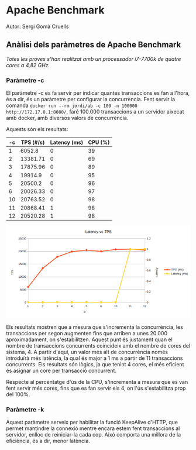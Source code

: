 # Apache Benchmark

Autor: Sergi Gomà Cruells



## Anàlisi dels paràmetres de Apache Benchmark

*Totes les proves s'han realitzat amb un processador i7-7700k de quatre cores a 4,82 GHz.*



### Paràmetre -c

El paràmetre -c es fa servir per indicar quantes transaccions es fan a l'hora, és a dir, és un paràmetre per configurar la concurrència. Fent servir la comanda `docker run --rm jordi/ab -c 100 -n 100000 http://172.17.0.1:8080/`, faré 100.000 transaccions a un servidor aixecat amb docker, amb diversos valors de concurrència.

Aquests són els resultats:

| -c   | TPS (#/s) | Latency (ms) | CPU (%) |
| ---- | --------- | ------------ | ------- |
| 1    | 6052.8    | 0            | 39      |
| 2    | 13381.71  | 0            | 69      |
| 3    | 17875.96  | 0            | 89      |
| 4    | 19914.9   | 0            | 95      |
| 5    | 20500.2   | 0            | 96      |
| 6    | 20026.33  | 0            | 97      |
| 10   | 20763.52  | 0            | 98      |
| 11   | 20868.41  | 1            | 98      |
| 12   | 20520.28  | 1            | 98      |

![Texto alternativo](tpslatencychart.png)

Els resultats mostren que a mesura que s'incrementa la concurrència, les transaccions per segon augmenten fins que arriben a unes 20.000 aproximadament, on s'estabilitzen. Aquest punt és justament quan el nombre de transaccions concurrents coincideix amb el nombre de cores del sistema, 4. A partir d'aquí, un valor més alt de concurrència només introduïrà més latència, la qual és major a 1 ms a partir de 11 transaccions concurrents. Els resultats són lògics, ja que tenint 4 cores, el més eficient és asignar un core per transacció concurrent.

Respecte al percentatge d'ús de la CPU, s'incrementa a mesura que es van fent servir més cores, fins que es fan servir els 4, on l'ús s'estabilitza prop del 100%.



### Paràmetre -k

Aquest paràmetre serveix per habilitar la funció KeepAlive d'HTTP, que permet mantindre la connexió mentre encara estem fent transaccions al servidor, enlloc de reiniciar-la cada cop. Això comporta una millora de la eficiència, és a dir, menor latència.

